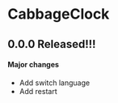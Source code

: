 <H1>CabbageClock</H1>
<H2>0.0.0 Released!!!</H2>  
<H4>Major changes</H4>
  <UL>
    <LI>Add switch language</LI>
    <LI>Add restart</LI>
  </UL>
